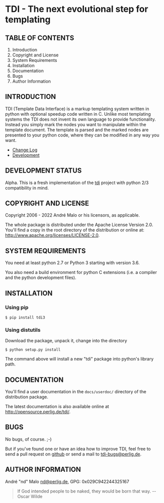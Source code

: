 # TDI - The next evolutional step for templating

TABLE OF CONTENTS
-----------------

1. Introduction
1. Copyright and License
1. System Requirements
1. Installation
1. Documentation
1. Bugs
1. Author Information


## INTRODUCTION

TDI (Template Data Interface) is a markup templating system written in python
with optional speedup code written in C. Unlike most templating systems the
TDI does not invent its own language to provide functionality. Instead you
simply mark the nodes you want to manipulate within the template document. The
template is parsed and the marked nodes are presented to your python code,
where they can be modified in any way you want.

* [Change Log](docs/CHANGES)
* [Development](docs/DEVELOPMENT.md)


DEVELOPMENT STATUS
------------------

Alpha.
This is a fresh implementation of the [tdi](https://github.com/ndparker/tdi)
project with python 2/3 compatibility in mind.


## COPYRIGHT AND LICENSE

Copyright 2006 - 2022
André Malo or his licensors, as applicable.

The whole package is distributed under the Apache License Version 2.0.
You'll find a copy in the root directory of the distribution or online
at: <http://www.apache.org/licenses/LICENSE-2.0>.


## SYSTEM REQUIREMENTS

You need at least python 2.7 or Python 3 starting with version 3.6.

You also need a build environment for python C extensions (i.e. a compiler
and the python development files).


## INSTALLATION

### Using pip

```
$ pip install tdi3
```


### Using distutils

Download the package, unpack it, change into the directory

```
$ python setup.py install
```

The command above will install a new "tdi" package into python's
library path.


## DOCUMENTATION

You'll find a user documentation in the `docs/userdoc/` directory of the
distribution package.

The latest documentation is also available online at
<http://opensource.perlig.de/tdi/>.


## BUGS

No bugs, of course. ;-)

But if you've found one or have an idea how to improve TDI, feel free to
send a pull request on [github](https://github.com/ndparker/tdi3) or
send a mail to <tdi-bugs@perlig.de>.


## AUTHOR INFORMATION

André "nd" Malo <nd@perlig.de>, GPG: 0x029C942244325167


>  If God intended people to be naked, they would be born that way.
>                                                   -- Oscar Wilde
